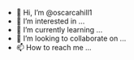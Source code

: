 - 👋 Hi, I’m @oscarcahill1
- 👀 I’m interested in ...
- 🌱 I’m currently learning ...
- 💞️ I’m looking to collaborate on ...
- 📫 How to reach me ...

<!---
oscarcahill1/oscarcahill1 is a ✨ special ✨ repository because its `README.md` (this file) appears on your GitHub profile.
You can click the Preview link to take a look at your changes.
Awesome
--->
